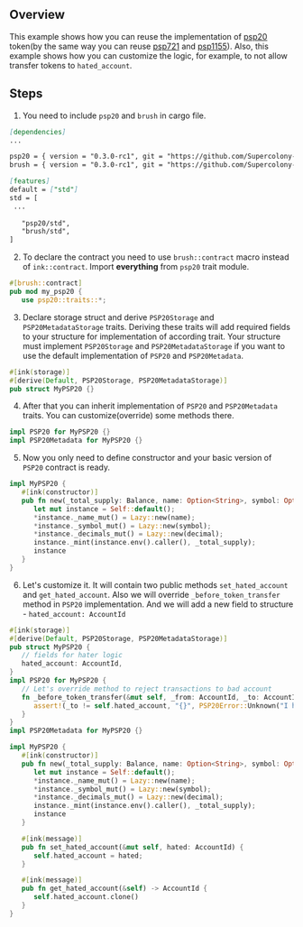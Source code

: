 ## Overview
This example shows how you can reuse the implementation of
[psp20](contracts/token/psp20) token(by the same way you can reuse
[psp721](contracts/token/psp721) and [psp1155](contracts/token/psp1155)).
Also, this example shows how you can customize the logic, for example, to not allow transfer tokens to `hated_account`.

## Steps
1. You need to include `psp20` and `brush` in cargo file.
```markdown
[dependencies]
...

psp20 = { version = "0.3.0-rc1", git = "https://github.com/Supercolony-net/openbrush-contracts", default-features = false, features = ["ink-as-dependency"] }
brush = { version = "0.3.0-rc1", git = "https://github.com/Supercolony-net/openbrush-contracts", default-features = false }

[features]
default = ["std"]
std = [
 ...
   
   "psp20/std",
   "brush/std",
]
```
2. To declare the contract you need to use `brush::contract` macro instead of `ink::contract`.
   Import **everything** from `psp20` trait module.
```rust
#[brush::contract]
pub mod my_psp20 {
   use psp20::traits::*;
```
3. Declare storage struct and derive `PSP20Storage` and `PSP20MetadataStorage` traits. Deriving these traits
   will add required fields to your structure for implementation of according trait. 
   Your structure must implement `PSP20Storage` and `PSP20MetadataStorage` if you want to use the
   default implementation of `PSP20` and `PSP20Metadata`.

```rust
#[ink(storage)]
#[derive(Default, PSP20Storage, PSP20MetadataStorage)]
pub struct MyPSP20 {}
```
4. After that you can inherit implementation of `PSP20` and `PSP20Metadata` traits.
   You can customize(override) some methods there.
```rust
impl PSP20 for MyPSP20 {}
impl PSP20Metadata for MyPSP20 {}
```
5. Now you only need to define constructor and your basic version of `PSP20` contract is ready.
```rust
impl MyPSP20 {
   #[ink(constructor)]
   pub fn new(_total_supply: Balance, name: Option<String>, symbol: Option<String>, decimal: u8) -> Self {
      let mut instance = Self::default();
      *instance._name_mut() = Lazy::new(name);
      *instance._symbol_mut() = Lazy::new(symbol);
      *instance._decimals_mut() = Lazy::new(decimal);
      instance._mint(instance.env().caller(), _total_supply);
      instance
   }
}
```
6. Let's customize it. It will contain two public methods `set_hated_account` and `get_hated_account`. 
   Also we will override `_before_token_transfer` method in `PSP20` implementation.
   And we will add a new field to structure - `hated_account: AccountId`
```rust
#[ink(storage)]
#[derive(Default, PSP20Storage, PSP20MetadataStorage)]
pub struct MyPSP20 {
   // fields for hater logic
   hated_account: AccountId,
}
impl PSP20 for MyPSP20 {
   // Let's override method to reject transactions to bad account
   fn _before_token_transfer(&mut self, _from: AccountId, _to: AccountId, _amount: Balance) {
      assert!(_to != self.hated_account, "{}", PSP20Error::Unknown("I hate this account!").as_ref());
   }
}
impl PSP20Metadata for MyPSP20 {}

impl MyPSP20 {
   #[ink(constructor)]
   pub fn new(_total_supply: Balance, name: Option<String>, symbol: Option<String>, decimal: u8) -> Self {
      let mut instance = Self::default();
      *instance._name_mut() = Lazy::new(name);
      *instance._symbol_mut() = Lazy::new(symbol);
      *instance._decimals_mut() = Lazy::new(decimal);
      instance._mint(instance.env().caller(), _total_supply);
      instance
   }

   #[ink(message)]
   pub fn set_hated_account(&mut self, hated: AccountId) {
      self.hated_account = hated;
   }

   #[ink(message)]
   pub fn get_hated_account(&self) -> AccountId {
      self.hated_account.clone()
   }
}
```
